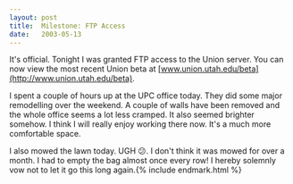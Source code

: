```yaml
---
layout:	post
title:	Milestone: FTP Access
date:	2003-05-13
---
```


It's official. Tonight I was granted FTP access to the Union server. You can now view the most recent Union beta at [www.union.utah.edu/beta](http://www.union.utah.edu/beta).

I spent a couple of hours up at the UPC office today. They did some major remodelling over the weekend. A couple of walls have been removed and the whole office seems a lot less cramped. It also seemed brighter somehow. I think I will really enjoy working there now. It's a much more comfortable space.

I also mowed the lawn today. UGH 😕. I don't think it was mowed for over a month. I had to empty the bag almost once every row! I hereby solemnly vow not to let it go this long again.{% include endmark.html %}